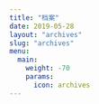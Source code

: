 ```yaml
---
title: "档案"
date: 2019-05-28
layout: "archives"
slug: "archives"
menu:
  main:
    weight: -70
    params:
      icon: archives
---
```

